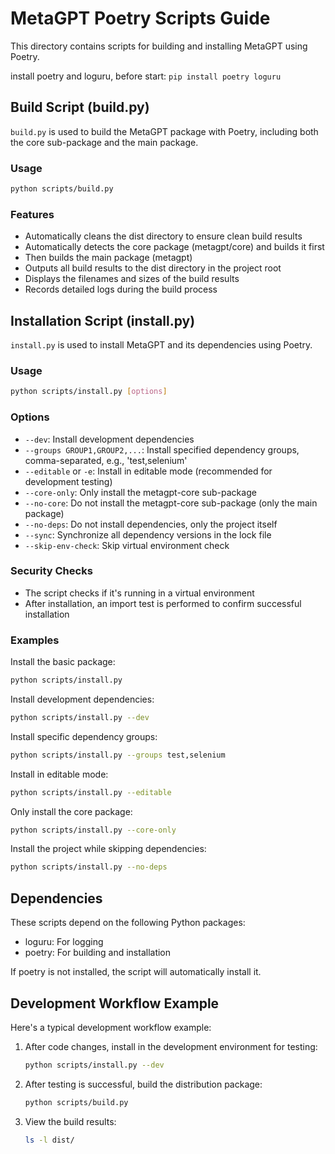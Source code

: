 # MetaGPT Poetry Scripts Guide

This directory contains scripts for building and installing MetaGPT using Poetry.

install poetry and loguru, before start: `pip install poetry loguru`

## Build Script (build.py)

`build.py` is used to build the MetaGPT package with Poetry, including both the core sub-package and the main package.

### Usage

```bash
python scripts/build.py
```

### Features

- Automatically cleans the dist directory to ensure clean build results
- Automatically detects the core package (metagpt/core) and builds it first
- Then builds the main package (metagpt)
- Outputs all build results to the dist directory in the project root
- Displays the filenames and sizes of the build results
- Records detailed logs during the build process

## Installation Script (install.py)

`install.py` is used to install MetaGPT and its dependencies using Poetry.

### Usage

```bash
python scripts/install.py [options]
```

### Options

- `--dev`: Install development dependencies
- `--groups GROUP1,GROUP2,...`: Install specified dependency groups, comma-separated, e.g., 'test,selenium'
- `--editable` or `-e`: Install in editable mode (recommended for development testing)
- `--core-only`: Only install the metagpt-core sub-package
- `--no-core`: Do not install the metagpt-core sub-package (only the main package)
- `--no-deps`: Do not install dependencies, only the project itself
- `--sync`: Synchronize all dependency versions in the lock file
- `--skip-env-check`: Skip virtual environment check

### Security Checks

- The script checks if it's running in a virtual environment
- After installation, an import test is performed to confirm successful installation

### Examples

Install the basic package:
```bash
python scripts/install.py
```

Install development dependencies:
```bash
python scripts/install.py --dev
```

Install specific dependency groups:
```bash
python scripts/install.py --groups test,selenium
```

Install in editable mode:
```bash
python scripts/install.py --editable
```

Only install the core package:
```bash
python scripts/install.py --core-only
```

Install the project while skipping dependencies:
```bash
python scripts/install.py --no-deps
```

## Dependencies

These scripts depend on the following Python packages:

- loguru: For logging
- poetry: For building and installation

If poetry is not installed, the script will automatically install it.

## Development Workflow Example

Here's a typical development workflow example:

1. After code changes, install in the development environment for testing:
   ```bash
   python scripts/install.py --dev
   ```

2. After testing is successful, build the distribution package:
   ```bash
   python scripts/build.py
   ```

3. View the build results:
   ```bash
   ls -l dist/
   ``` 